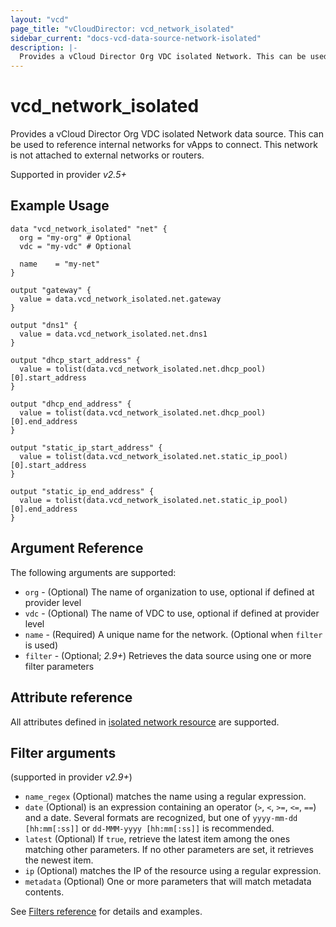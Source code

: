 ```yaml
---
layout: "vcd"
page_title: "vCloudDirector: vcd_network_isolated"
sidebar_current: "docs-vcd-data-source-network-isolated"
description: |-
  Provides a vCloud Director Org VDC isolated Network. This can be used to reference internal networks for vApps to connect.
---
```


# vcd\_network\_isolated

Provides a vCloud Director Org VDC isolated Network data source. This can be used to reference
internal networks for vApps to connect. This network is not attached to external networks or routers.

Supported in provider *v2.5+*

## Example Usage

```hcl
data "vcd_network_isolated" "net" {
  org = "my-org" # Optional
  vdc = "my-vdc" # Optional

  name    = "my-net"
}

output "gateway" {
  value = data.vcd_network_isolated.net.gateway
}

output "dns1" {
  value = data.vcd_network_isolated.net.dns1
}

output "dhcp_start_address" {
  value = tolist(data.vcd_network_isolated.net.dhcp_pool)[0].start_address
}

output "dhcp_end_address" {
  value = tolist(data.vcd_network_isolated.net.dhcp_pool)[0].end_address
}

output "static_ip_start_address" {
  value = tolist(data.vcd_network_isolated.net.static_ip_pool)[0].start_address
}

output "static_ip_end_address" {
  value = tolist(data.vcd_network_isolated.net.static_ip_pool)[0].end_address
}

```

## Argument Reference

The following arguments are supported:

* `org` - (Optional) The name of organization to use, optional if defined at provider level
* `vdc` - (Optional) The name of VDC to use, optional if defined at provider level
* `name` - (Required) A unique name for the network. (Optional when `filter` is used)
* `filter` - (Optional; *2.9+*) Retrieves the data source using one or more filter parameters

## Attribute reference

All attributes defined in [isolated network resource](/docs/providers/vcd/r/network_isolated.html#attribute-reference) are supported.

## Filter arguments

(supported in provider *v2.9+*)

* `name_regex` (Optional) matches the name using a regular expression.
* `date` (Optional) is an expression containing an operator (`>`, `<`, `>=`, `<=`, `==`) and a date. Several formats 
  are recognized, but one of `yyyy-mm-dd [hh:mm[:ss]]` or `dd-MMM-yyyy [hh:mm[:ss]]` is recommended.
* `latest` (Optional) If `true`, retrieve the latest item among the ones matching other parameters. If no other parameters
  are set, it retrieves the newest item.
* `ip` (Optional) matches the IP of the resource using a regular expression.
* `metadata` (Optional) One or more parameters that will match metadata contents.

See [Filters reference](/docs/providers/vcd/guides/filters.html) for details and examples.
